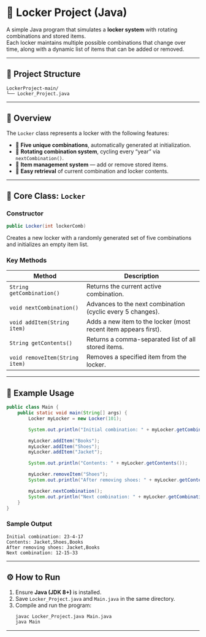 # 🔐 Locker Project (Java)

A simple Java program that simulates a **locker system** with rotating combinations and stored items.  
Each locker maintains multiple possible combinations that change over time, along with a dynamic list of items that can be added or removed.

---

## 📂 Project Structure
```
LockerProject-main/
└── Locker_Project.java
```

---

## 🧩 Overview
The `Locker` class represents a locker with the following features:
- 🧮 **Five unique combinations**, automatically generated at initialization.
- 🔁 **Rotating combination system**, cycling every “year” via `nextCombination()`.
- 🎒 **Item management system** — add or remove stored items.
- 🔎 **Easy retrieval** of current combination and locker contents.

---

## 🧠 Core Class: `Locker`

### Constructor
```java
public Locker(int lockerComb)
```
Creates a new locker with a randomly generated set of five combinations and initializes an empty item list.

### Key Methods
| Method | Description |
|--------|--------------|
| `String getCombination()` | Returns the current active combination. |
| `void nextCombination()` | Advances to the next combination (cyclic every 5 changes). |
| `void addItem(String item)` | Adds a new item to the locker (most recent item appears first). |
| `String getContents()` | Returns a comma-separated list of all stored items. |
| `void removeItem(String item)` | Removes a specified item from the locker. |

---

## 🧪 Example Usage
```java
public class Main {
    public static void main(String[] args) {
        Locker myLocker = new Locker(101);

        System.out.println("Initial combination: " + myLocker.getCombination());

        myLocker.addItem("Books");
        myLocker.addItem("Shoes");
        myLocker.addItem("Jacket");

        System.out.println("Contents: " + myLocker.getContents());

        myLocker.removeItem("Shoes");
        System.out.println("After removing shoes: " + myLocker.getContents());

        myLocker.nextCombination();
        System.out.println("Next combination: " + myLocker.getCombination());
    }
}
```

### Sample Output
```
Initial combination: 23-4-17
Contents: Jacket,Shoes,Books
After removing shoes: Jacket,Books
Next combination: 12-15-33
```

---

## ⚙️ How to Run

1. Ensure **Java (JDK 8+)** is installed.  
2. Save `Locker_Project.java` and `Main.java` in the same directory.  
3. Compile and run the program:
   ```bash
   javac Locker_Project.java Main.java
   java Main
   ```

---

